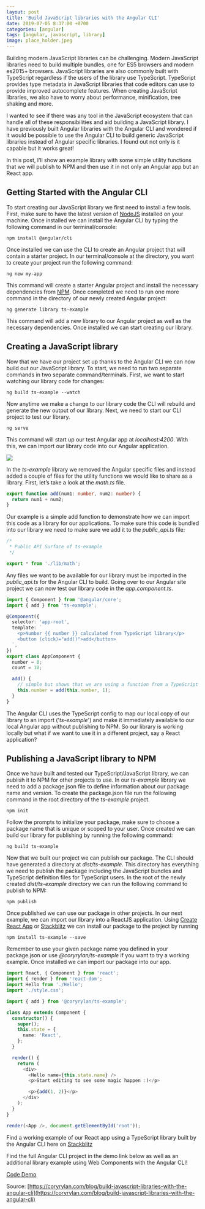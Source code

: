 ```yaml
---
layout: post
title: 'Build JavaScript libraries with the Angular CLI'
date: 2019-07-05 8:37:00 +0700
categories: [angular]
tags: [angular, javascript, library]
image: place_holder.jpeg
---
```


Building modern JavaScript libraries can be challenging. Modern JavaScript libraries need to build multiple bundles, one for ES5 browsers and modern es2015+ browsers. JavaScript libraries are also commonly built with TypeScript regardless if the users of the library use TypeScript. TypeScript provides type metadata in JavaScript libraries that code editors can use to provide improved autocomplete features. When creating JavaScript libraries, we also have to worry about performance, minification, tree shaking and more.

I wanted to see if there was any tool in the JavaScript ecosystem that can handle all of these responsibilities and aid building a JavaScript library. I have previously built Angular libraries with the Angular CLI and wondered if it would be possible to use the Angular CLI to build generic JavaScript libraries instead of Angular specific libraries. I found out not only is it capable but it works great!

In this post, I’ll show an example library with some simple utility functions that we will publish to NPM and then use it in not only an Angular app but an React app.

## Getting Started with the Angular CLI

To start creating our JavaScript library we first need to install a few tools. First, make sure to have the latest version of [NodeJS](http://nodejs.org/) installed on your machine. Once installed we can install the Angular CLI by typing the following command in our terminal/console:

```
npm install @angular/cli
```

Once installed we can use the CLI to create an Angular project that will contain a starter project. In our terminal/console at the directory, you want to create your project run the following command:

```
ng new my-app
```

This command will create a starter Angular project and install the necessary dependencies from [NPM](https://www.npmjs.com/). Once completed we need to run one more command in the directory of our newly created Angular project:

```
ng generate library ts-example
```

This command will add a new library to our Angular project as well as the necessary dependencies. Once installed we can start creating our library.

## Creating a JavaScript library

Now that we have our project set up thanks to the Angular CLI we can now build out our JavaScript library. To start, we need to run two separate commands in two separate command/terminals. First, we want to start watching our library code for changes:

```
ng build ts-example --watch
```

Now anytime we make a change to our library code the CLI will rebuild and generate the new output of our library. Next, we need to start our CLI project to test our library.

```
ng serve
```

This command will start up our test Angular app at _localhost:4200_. With this, we can import our library code into our Angular application.

![](https://coryrylan.com/assets/images/posts/2019-01-27-build-javascript-libraries-with-the-angular-cli/typescript-library-folder.png)

In the _ts-example_ library we removed the Angular specific files and instead added a couple of files for the utility functions we would like to share as a library. First, let’s take a look at the _math.ts_ file.

```typescript
export function add(num1: number, num2: number) {
  return num1 + num2;
}
```

Our example is a simple add function to demonstrate how we can import this code as a library for our applications. To make sure this code is bundled into our library we need to make sure we add it to the _public_api.ts_ file:

```typescript
/*
 * Public API Surface of ts-example
 */

export * from './lib/math';
```

Any files we want to be available for our library must be imported in the _public_api.ts_ for the Angular CLI to build. Going over to our Angular site project we can now test our library code in the _app.component.ts_.

```typescript
import { Component } from '@angular/core';
import { add } from 'ts-example';

@Component({
  selector: 'app-root',
  template: `
    <p>Number {{ number }} calculated from TypeScript library</p>
    <button (click)="add()">add</button>
  `,
})
export class AppComponent {
  number = 0;
  count = 10;

  add() {
    // simple but shows that we are using a function from a TypeScript library
    this.number = add(this.number, 1);
  }
}
```

The Angular CLI uses the TypeScript config to map our local copy of our library to an import ('_ts-example_') and make it immediately available to our local Angular app without publishing to NPM. So our library is working locally but what if we want to use it in a different project, say a React application?

## Publishing a JavaScript library to NPM

Once we have built and tested our TypeScript/JavaScript library, we can publish it to NPM for other projects to use. In our _ts-example_ library we need to add a package.json file to define information about our package name and version. To create the package.json file run the following command in the root directory of the _ts-example_ project.

```
npm init
```

Follow the prompts to initialize your package, make sure to choose a package name that is unique or scoped to your user. Once created we can build our library for publishing by running the following command:

```
ng build ts-example
```

Now that we built our project we can publish our package. The CLI should have generated a directory at _dist/ts-example_. This directory has everything we need to publish the package including the JavaScript bundles and TypeScript definition files for TypeScript users. In the root of the newly created _dist/ts-example_ directory we can run the following command to publish to NPM:

```
npm publish
```

Once published we can use our package in other projects. In our next example, we can import our library into a ReactJS application. Using [Create React App](https://facebook.github.io/create-react-app/) or [Stackblitz](https://stackblitz.com/edit/react-txsvos) we can install our package to the project by running

```
npm install ts-example --save

```

Remember to use your given package name you defined in your package.json or use _@coryrylan/ts-example_ if you want to try a working example. Once installed we can import our package into our app.

```typescript
import React, { Component } from 'react';
import { render } from 'react-dom';
import Hello from './Hello';
import './style.css';

import { add } from '@coryrylan/ts-example';

class App extends Component {
  constructor() {
    super();
    this.state = {
      name: 'React',
    };
  }

  render() {
    return (
      <div>
        <Hello name={this.state.name} />
        <p>Start editing to see some magic happen :)</p>

        <p>{add(1, 2)}</p>
      </div>
    );
  }
}

render(<App />, document.getElementById('root'));
```

Find a working example of our React app using a TypeScript library built by the Angular CLI here on [Stackblitz](https://stackblitz.com/edit/react-txsvos)

Find the full Angular CLI project in the demo link below as well as an additional library example using Web Components with the Angular CLI!

[Code Demo](https://github.com/coryrylan/libraries-with-angular-cli)

Source: [https://coryrylan.com/blog/build-javascript-libraries-with-the-angular-cli](https://coryrylan.com/blog/build-javascript-libraries-with-the-angular-cli)
